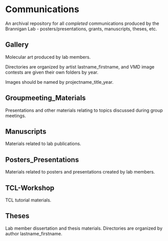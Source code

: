 # Communications
An archival repository for all *completed* communications produced by the Brannigan Lab - posters/presentations, grants, manuscripts, theses, etc.

## Gallery
Molecular art produced by lab members.

Directories are organized by artist lastname_firstname, and VMD image contests are given their own folders by year.

Images should be named by projectname_title_year.

## Groupmeeting_Materials
Presentations and other materials relating to topics discussed during group meetings.

## Manuscripts
Materials related to lab publications.

## Posters_Presentations
Materials related to posters and presentations created by lab members.

## TCL-Workshop
TCL tutorial materials.

## Theses
Lab member dissertation and thesis materials.
Directories are organized by author lastname_firstname.
